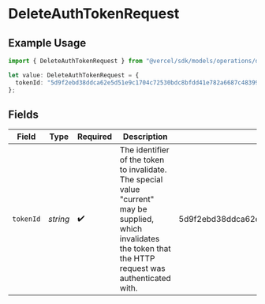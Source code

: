# DeleteAuthTokenRequest

## Example Usage

```typescript
import { DeleteAuthTokenRequest } from "@vercel/sdk/models/operations/deleteauthtoken.js";

let value: DeleteAuthTokenRequest = {
  tokenId: "5d9f2ebd38ddca62e5d51e9c1704c72530bdc8bfdd41e782a6687c48399e8391",
};
```

## Fields

| Field                                                                                                                                                               | Type                                                                                                                                                                | Required                                                                                                                                                            | Description                                                                                                                                                         | Example                                                                                                                                                             |
| ------------------------------------------------------------------------------------------------------------------------------------------------------------------- | ------------------------------------------------------------------------------------------------------------------------------------------------------------------- | ------------------------------------------------------------------------------------------------------------------------------------------------------------------- | ------------------------------------------------------------------------------------------------------------------------------------------------------------------- | ------------------------------------------------------------------------------------------------------------------------------------------------------------------- |
| `tokenId`                                                                                                                                                           | *string*                                                                                                                                                            | :heavy_check_mark:                                                                                                                                                  | The identifier of the token to invalidate. The special value \"current\" may be supplied, which invalidates the token that the HTTP request was authenticated with. | 5d9f2ebd38ddca62e5d51e9c1704c72530bdc8bfdd41e782a6687c48399e8391                                                                                                    |
